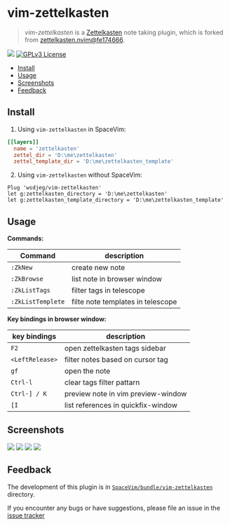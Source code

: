 # vim-zettelkasten

> _vim-zettelkasten_ is a [Zettelkasten](https://zettelkasten.de) note taking plugin, which is forked from [zettelkasten.nvim@fe174666](https://github.com/Furkanzmc/zettelkasten.nvim/tree/fe1746666e27c2fcc0e60dc2786cb9983b994759).

[![](https://spacevim.org/img/build-with-SpaceVim.svg)](https://spacevim.org)
[![GPLv3 License](https://img.spacevim.org/license-GPLv3-blue.svg)](LICENSE)

<!-- vim-markdown-toc GFM -->

- [Install](#install)
- [Usage](#usage)
- [Screenshots](#screenshots)
- [Feedback](#feedback)

<!-- vim-markdown-toc -->

## Install

1. Using `vim-zettelkasten` in SpaceVim:

```toml
[[layers]]
  name = 'zettelkasten'
  zettel_dir = 'D:\me\zettelkasten'
  zettel_template_dir = 'D:\me\zettelkasten_template'
```

2. Using `vim-zettelkasten` without SpaceVim:

```vim
Plug 'wsdjeg/vim-zettelkasten'
let g:zettelkasten_directory = 'D:\me\zettelkasten'
let g:zettelkasten_template_directory = 'D:\me\zettelkasten_template'
```

## Usage

**Commands:**

| Command           | description                       |
| ----------------- | --------------------------------- |
| `:ZkNew`          | create new note                   |
| `:ZkBrowse`       | list note in browser window       |
| `:ZkListTags`     | filter tags in telescope          |
| `:ZkListTemplete` | filte note templates in telescope |

**Key bindings in browser window:**

| key bindings    | description                        |
| --------------- | ---------------------------------- |
| `F2`            | open zettelkasten tags sidebar     |
| `<LeftRelease>` | filter notes based on cursor tag   |
| `gf`            | open the note                      |
| `Ctrl-l`        | clear tags filter pattarn          |
| `Ctrl-] / K`    | preview note in vim preview-window |
| `[I`            | list references in quickfix-window |

## Screenshots

![](https://wsdjeg.net/images/zkbrowser.png)
![](https://wsdjeg.net/images/zettelkasten-tags-sidebar.png)
![](https://wsdjeg.net/images/zettelkasten-tags-filter.png)
![](https://wsdjeg.net/images/zettelkasten-complete-id.png)

## Feedback

The development of this plugin is in [`SpaceVim/bundle/vim-zettelkasten`](https://github.com/SpaceVim/SpaceVim/tree/master/bundle/vim-zettelkasten) directory.

If you encounter any bugs or have suggestions, please file an issue in the [issue tracker](https://github.com/SpaceVim/SpaceVim/issues)
